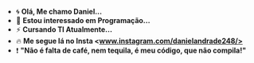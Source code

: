 - :cyclone: **Olá, Me chamo Daniel...**
- 👀 __Estou interessado em Programação...__
- :zap: **Cursando TI Atualmente...**
- :fire: __Me segue lá no Insta <www.instagram.com/danielandrade248/>__
- :exclamation: **"Não é falta de café, nem tequila, é meu código, que não compila!"**

<!---
Daniel1702/Daniel1702 is a ✨ special ✨ repository because its `README.md` (this file) appears on your GitHub profile.
You can click the Preview link to take a look at your changes.
--->
